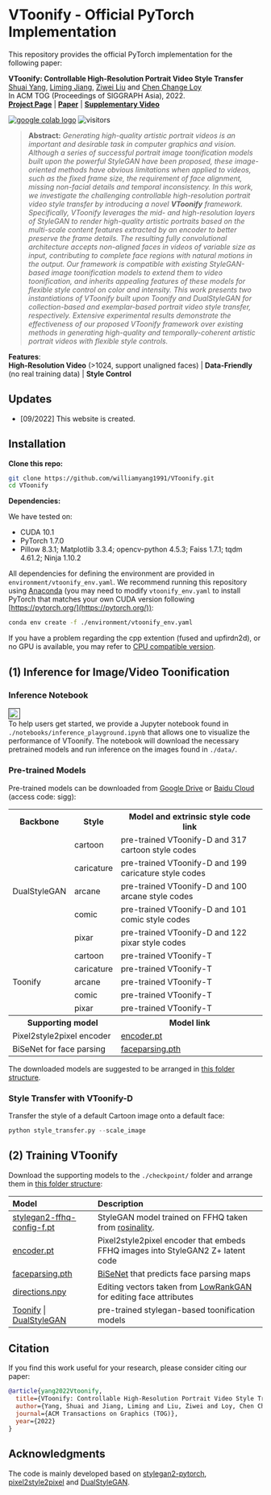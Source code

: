 # VToonify - Official PyTorch Implementation

This repository provides the official PyTorch implementation for the following paper:

**VToonify: Controllable High-Resolution Portrait Video Style Transfer**<br>
[Shuai Yang](https://williamyang1991.github.io/), [Liming Jiang](https://liming-jiang.com/), [Ziwei Liu](https://liuziwei7.github.io/) and [Chen Change Loy](https://www.mmlab-ntu.com/person/ccloy/)<br>
In ACM TOG (Proceedings of SIGGRAPH Asia), 2022.<br>
[**Project Page**](https://www.mmlab-ntu.com/project/vtoonify/) | [**Paper**]() | [**Supplementary Video**]()<br>

<a href=""><img src="https://colab.research.google.com/assets/colab-badge.svg" alt="google colab logo"></a> ![visitors](https://visitor-badge.glitch.me/badge?page_id=williamyang1991/VToonify)
> **Abstract:** *Generating high-quality artistic portrait videos is an important and desirable task in computer graphics and vision.
Although a series of successful portrait image toonification models built upon the powerful StyleGAN have been proposed,
these image-oriented methods have obvious limitations when applied to videos, such as the fixed frame size, the requirement of face alignment, missing non-facial details and temporal inconsistency.
In this work, we investigate the challenging controllable high-resolution portrait video style transfer by introducing a novel **VToonify** framework.
Specifically, VToonify leverages the mid- and high-resolution layers of StyleGAN to render high-quality artistic portraits based on the multi-scale content features extracted by an encoder to better preserve the frame details. The resulting fully convolutional architecture accepts non-aligned faces in videos of variable size as input, contributing to complete face regions with natural motions in the output.
Our framework is compatible with existing StyleGAN-based image toonification models to extend them to video toonification, and inherits appealing features of these models for flexible style control on color and intensity.
This work presents two instantiations of VToonify built upon Toonify and DualStyleGAN for collection-based and exemplar-based portrait video style transfer, respectively.
Extensive experimental results demonstrate the effectiveness of our proposed VToonify framework over existing methods in generating high-quality and temporally-coherent artistic portrait videos with flexible style controls.*

**Features**:<br> 
**High-Resolution Video** (>1024, support unaligned faces) | **Data-Friendly** (no real training data) | **Style Control**

## Updates

- [09/2022] This website is created.


## Installation
**Clone this repo:**
```bash
git clone https://github.com/williamyang1991/VToonify.git
cd VToonify
```
**Dependencies:**

We have tested on:
- CUDA 10.1
- PyTorch 1.7.0
- Pillow 8.3.1; Matplotlib 3.3.4; opencv-python 4.5.3; Faiss 1.7.1; tqdm 4.61.2; Ninja 1.10.2

All dependencies for defining the environment are provided in `environment/vtoonify_env.yaml`.
We recommend running this repository using [Anaconda](https://docs.anaconda.com/anaconda/install/) (you may need to modify `vtoonify_env.yaml` to install PyTorch that matches your own CUDA version following [https://pytorch.org/](https://pytorch.org/)):
```bash
conda env create -f ./environment/vtoonify_env.yaml
```

If you have a problem regarding the cpp extention (fused and upfirdn2d), or no GPU is available, you may refer to [CPU compatible version](./model/stylegan/op_cpu#readme).


## (1) Inference for Image/Video Toonification

### Inference Notebook 
<a href=""><img src="https://colab.research.google.com/assets/colab-badge.svg" height=22.5></a>  
To help users get started, we provide a Jupyter notebook found in `./notebooks/inference_playground.ipynb` that allows one to visualize the performance of VToonify.
The notebook will download the necessary pretrained models and run inference on the images found in `./data/`.

### Pre-trained Models

Pre-trained models can be downloaded from [Google Drive]() or [Baidu Cloud]() (access code: sigg):

<table>
    <tr>
        <th>Backbone</th><th>Style</th><th>Model and extrinsic style code link</th>
    </tr>
    <tr>
        <td rowspan="5">DualStyleGAN</td><td>cartoon</td><td>pre-trained VToonify-D and 317 cartoon style codes</td>
    </tr>
    <tr>
        <td>caricature</td><td>pre-trained VToonify-D and 199 caricature style codes</td>
    </tr>
    <tr>
        <td>arcane</td><td>pre-trained VToonify-D and 100 arcane style codes</td>
    </tr> 
    <tr>
        <td>comic</td><td>pre-trained VToonify-D and 101 comic style codes</td>
    </tr>   
    <tr>
        <td>pixar</td><td>pre-trained VToonify-D and 122 pixar style codes</td>
    </tr>   
    <tr>
        <td rowspan="5">Toonify</td><td>cartoon</td><td>pre-trained VToonify-T</td>
    </tr>
    <tr>
        <td>caricature</td><td>pre-trained VToonify-T</td>
    </tr>
    <tr>
        <td>arcane</td><td>pre-trained VToonify-T</td>
    </tr> 
    <tr>
        <td>comic</td><td>pre-trained VToonify-T</td>
    </tr>   
    <tr>
        <td>pixar</td><td>pre-trained VToonify-T</td>
    </tr>   
    <tr>
        <th colspan="2">Supporting model</th><th>Model link</th>
    </tr>
    <tr>
        <td colspan="2">Pixel2style2pixel encoder</td><td><a href="https://drive.google.com/file/d/1NgI4mPkboYvYw3MWcdUaQhkr0OWgs9ej/view?usp=sharing">encoder.pt</a></td>
    </tr>  
    <tr>
        <td colspan="2">BiSeNet for face parsing</td><td><a href="">faceparsing.pth</a></td>
    </tr>      
</table>

The downloaded models are suggested to be arranged in [this folder structure](./checkpoint/).

### Style Transfer with VToonify-D

Transfer the style of a default Cartoon image onto a default face:
```python
python style_transfer.py --scale_image
```

## (2) Training VToonify

Download the supporting models to the `./checkpoint/` folder and arrange them in [this folder structure](./checkpoint/):

| Model | Description |
| :--- | :--- |
| [stylegan2-ffhq-config-f.pt](https://drive.google.com/file/d/1EM87UquaoQmk17Q8d5kYIAHqu0dkYqdT/view) | StyleGAN model trained on FFHQ taken from [rosinality](https://github.com/rosinality/stylegan2-pytorch). |
| [encoder.pt](https://drive.google.com/file/d/1NgI4mPkboYvYw3MWcdUaQhkr0OWgs9ej/view?usp=sharing) | Pixel2style2pixel encoder that embeds FFHQ images into StyleGAN2 Z+ latent code |
| [faceparsing.pth]() | [BiSeNet](https://github.com/zllrunning/face-parsing.PyTorch) that predicts face parsing maps |
| [directions.npy]() | Editing vectors taken from [LowRankGAN](https://github.com/zhujiapeng/LowRankGAN) for editing face attributes |
| [Toonify](https://github.com/williamyang1991/DualStyleGAN#pretrained-models) \| [DualStyleGAN](https://github.com/williamyang1991/DualStyleGAN#pretrained-models) | pre-trained stylegan-based toonification models |


## Citation

If you find this work useful for your research, please consider citing our paper:

```bibtex
@article{yang2022Vtoonify,
  title={VToonify: Controllable High-Resolution Portrait Video Style Transfer},
  author={Yang, Shuai and Jiang, Liming and Liu, Ziwei and Loy, Chen Change},
  journal={ACM Transactions on Graphics (TOG)},
  year={2022}
}
```

## Acknowledgments

The code is mainly developed based on [stylegan2-pytorch](https://github.com/rosinality/stylegan2-pytorch), [pixel2style2pixel](https://github.com/eladrich/pixel2style2pixel) and [DualStyleGAN](https://github.com/williamyang1991/DualStyleGAN).
